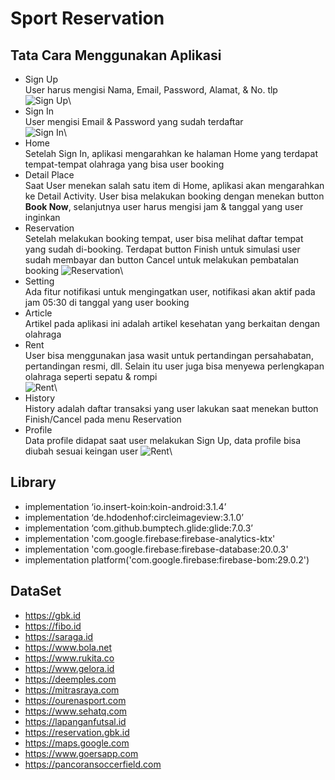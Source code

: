 # Sport Reservation

## Tata Cara Menggunakan Aplikasi

- Sign Up\
User harus mengisi Nama, Email, Password, Alamat, & No. tlp\
![Sign Up](https://media.giphy.com/media/yHfKglyUoeEunRaF79/giphy.gif)\
- Sign In\
User mengisi Email & Password yang sudah terdaftar\
![Sign In](https://media.giphy.com/media/PNlt567afCQJYCMhEz/giphy.gif)\
- Home\
Setelah Sign In, aplikasi mengarahkan ke halaman Home yang terdapat tempat-tempat olahraga yang bisa user booking
- Detail Place\
Saat User menekan salah satu item di Home, aplikasi akan mengarahkan ke Detail Activity. User bisa melakukan booking dengan menekan button **Book Now**, selanjutnya user harus mengisi jam & tanggal yang user inginkan
- Reservation\
Setelah melakukan booking tempat, user bisa melihat daftar tempat yang sudah di-booking. Terdapat button Finish untuk simulasi user sudah membayar dan button Cancel untuk melakukan pembatalan booking
![Reservation](https://media.giphy.com/media/CkgvhrWhW5GtGv6Wu0/giphy.gif)\
- Setting\
Ada fitur notifikasi untuk mengingatkan user, notifikasi akan aktif pada jam 05:30 di tanggal yang user booking
- Article\
Artikel pada aplikasi ini adalah artikel kesehatan yang berkaitan dengan olahraga
- Rent\
User bisa menggunakan jasa wasit untuk pertandingan persahabatan, pertandingan resmi, dll. Selain itu user juga bisa menyewa perlengkapan olahraga seperti sepatu & rompi\
![Rent](https://media.giphy.com/media/WnRTFpTsmnBfm12AGE/giphy.gif)\
- History\
History adalah daftar transaksi yang user lakukan saat menekan button Finish/Cancel pada menu Reservation
- Profile\
Data profile didapat saat user melakukan Sign Up, data profile bisa diubah sesuai keingan user
![Rent](https://media.giphy.com/media/bf0NtFsIiUst6gx3uG/giphy.gif)\

## Library

- implementation ‘io.insert-koin:koin-android:3.1.4’
- implementation ‘de.hdodenhof:circleimageview:3.1.0’
- implementation ‘com.github.bumptech.glide:glide:7.0.3’
- implementation 'com.google.firebase:firebase-analytics-ktx'
- implementation 'com.google.firebase:firebase-database:20.0.3'
- implementation platform('com.google.firebase:firebase-bom:29.0.2')

## DataSet

- https://gbk.id
- https://fibo.id
- https://saraga.id
- https://www.bola.net
- https://www.rukita.co
- https://www.gelora.id
- https://deemples.com
- https://mitrasraya.com
- https://ourenasport.com
- https://www.sehatq.com
- https://lapanganfutsal.id
- https://reservation.gbk.id
- https://maps.google.com
- https://www.goersapp.com
- https://pancoransoccerfield.com
